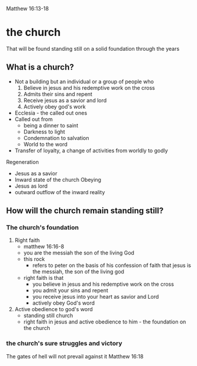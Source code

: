 Matthew 16:13-18
# the church
That will be found standing still on a solid foundation through the years

## What is a church?
- Not a building but an individual or a group of people who
	1. Believe in jesus and his redemptive work on the cross
	2. Admits their sins and repent
	3. Receive jesus as a savior and lord
	4. Actively obey god's work
- Ecclesia - the called out ones
- Called out from 
	- being a dinner to saint
	- Darkness to light
	- Condemnation to salvation
	- World to the word
- Transfer of loyalty, a change of activities from worldly to godly

Regeneration 
- Jesus as a savior
- Inward state of the church
Obeying
- Jesus as lord
- outward outflow of the inward reality
## How will the church remain standing still?

### The church's foundation
1. Right faith
	- matthew 16:16-8
	- you are the messiah the son of the living God
	- this rock
		- refers to peter on the basis of his confession of faith that jesus is the messiah, the son of the living god
	- right faith is that
		- you believe in jesus and his redemptive work on the cross
		- you admit your sins and repent
		- you receive jesus into your heart as savior and Lord
		- actively obey God's word
2. Active obedience to god's word
	- standing still church
	- right faith in jesus and active obedience to him - the foundation on the church
### the church's sure struggles and victory
The gates of hell will not prevail against it
Matthew 16:18
